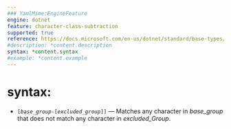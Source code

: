 ```yaml
---
### YamlMime:EngineFeature
engine: dotnet
feature: character-class-subtraction
supported: true
reference: https://docs.microsoft.com/en-us/dotnet/standard/base-types/character-classes-in-regular-expressions#character-class-subtraction-base_group---excluded_group
#description: *content.description
syntax: *content.syntax
#example: *content.example
---
```

# syntax:
- <code>[<em>base_group</em>-[<em>excluded_group</em>]]</code> &mdash; Matches any character in *base_group* that does not match any character in *excluded_Group*.
